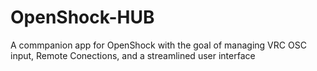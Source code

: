 # OpenShock-HUB
A commpanion app for OpenShock with the goal of managing VRC OSC input, Remote Conections, and a streamlined user interface
